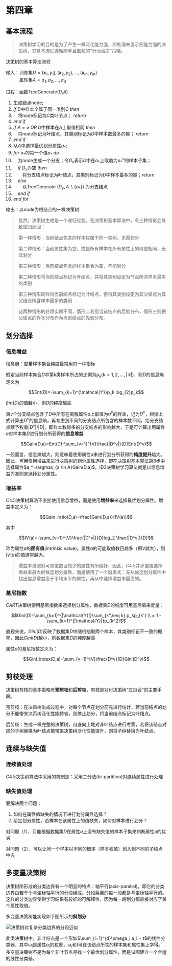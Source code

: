 # 第四章

## 基本流程

> 决策树学习的目的是为了产生一棵泛化能力强，即处理未见示例能力强的决策树，其基本流程遵循简单且直观的“分而治之”策略。

决策树的基本算法流程



输入：训练集$D={(\mathbf{x}_1,y_1),(\mathbf{x}_2,y_2),...,(\mathbf{x}_m,y_m)}$  
&emsp;&emsp;&emsp;属性集$A={a_1,a_2,...,a_d}$

过程：函数TreeGenerate($D$,$A$)

1. 生成结点node;
2. $if$ $D$中样本全属于同一类别$C$  $then$
3. &emsp;将node标记为$C$类叶节点； $return$
4. $end \ if$
5. $if$ $A=\varnothing$ $OR$ $D$中样本在$A$上取值相同 $then$
6. &emsp;将node标记为叶结点，其类别标记为$D$中样本数最多的类； $return$
7. $end \ if$
8. 从$A$中选择最优划分属性$a_*$;
9. $for$ $a_*$的每一个值$a_*$ $do$
10. &emsp;为node生成一个分支；令$D_v$表示$D$中在$a_*$上取值为$a_*^v$的样本子集；
11. &emsp;$if \ D_v$为空 $then$
12. &emsp;&emsp;将分支结点标记为叶结点，其类别标记为$D$中样本最多的类；$return$
13. &emsp;$else$
14. &emsp;&emsp;以TreeGenerate $(D_v,A \backslash \{a_*\})$ 为分支结点
15. &emsp;$end \ if$
16. $end \ for$

输出：以node为根结点的一棵决策树

> 显然，决策树生成是一个递归过程。在决策树基本算法中，有三种情形会导致递归返回：
>
> 第一种情形：当前结点包含的样本权属于同一类别，无需划分
>
> 第二种情形：当前属性集为空，或是所有样本在所有属性上的取值相同，无法划分
>
> 第三种情形：当前结点包含的样本集合为空，不能划分
> 
> 第二种情形将当前结点标记为叶结点，并将其类别设定为节点所含样本最多的类别
>
> 第三种情形同样将当前结点标记为叶结点，但将其类别设定为其父结点为其父结点所含样本最多的类别
>
> 这两种情形的处理实质不同，情形二利用当前结点的后验分布，情形三则把父结点的样本分布作为当前结点的先验分布。

## 划分选择

### 信息增益

信息熵：度量样本集合纯度最常用的一种指标

假定当前样本集合$D$中第$k$类样本所占的比例为$p_k(k=1,2,...,|\mathcal{Y}|)$，则$D$的信息熵定义为

$$Ent(D)=-\sum_{k=1}^{\mathcal{Y}}p_k log_{2}p_k$$

$Ent(D)$的值越小，则$D$的纯度越高

第$v$个分支结点包含了$D$中所有在离散属性$a$上取值为$a^v$的样本，记为$D^v$，根据上式计算出$D^v$的信息熵，再考虑到不同的分支结点所包含的样本数不同，给分支结点赋予权重$|D^v|/|D|$，即样本数越多的分支结点的影响越大，于是可计算出用属性$a$对样本集$D$进行划分所获得的**信息增益**

$$Gain(D,a)=Ent(D)-\sum_{v=1}^{V}\frac{|D^v|}{D}Ent(D^v)$$

一般而言，信息熵越大，则意味着使用属性$a$来进行划分所获得的**纯度提升**越大。因此，可用信用增益来进行决策树的划分属性选择，即在决策树基本算法第8步中选择属性$a_*=\argmax_{a \in A}Gain(D,a)$。ID3决策树学习算法就是以信息增益为准则来选择划分属性。


### 增益率

$C4.5$决策树算法不直接使用信息增益，而是使用**增益率**来选择最优划分属性。增益率定义为：

$$Gain_ratio(D,a)=\frac{Gain(D,a)}{IV(a)}$$

其中

$$IV(a)=-\sum_{v=1}^{V}\frac{|D^v|}{D}log_2 \frac{|D^v|}{D}$$

称为属性$a$的**固有值**(intrinsic value)。属性$a$的可能取值数目越多（即$V$越大），则$IV(a)$的值通常越大。

> 增益率准则对可取值数目较少的属性有所偏好，因此，$C4.5$并步直接选择增益率最大的候选划分属性，而是使用了一个启发式：先从候选划分属性中找出信息增益高于平均水平的属性，再从中选择增益率最高的。

### 基尼指数

$CART$决策树使用基尼指数来选择划分属性，数据集$D$的纯度可用基尼值来度量：

$$Gini(D)=\sum_{k=1}^{|\mathcal{Y}|}\sum_{k'\neq k} p_kp_{k'} \\
        = 1 - \sum_{k=1}^{|\mathcal{Y}|}p_{k^2}$$

直观来说，$Gini(D)$反映了数据集$D$中随机抽取两个样本，其类别标记不一致的概率，因此$Gini(D)$越小，则数据集$D$的纯度越高

属性$a$的基尼指数定义为：

$$Gini_index(D,a)=\sum_{v=1}^{V}\frac{D^v}{D}Gini(D^v)$$

## 剪枝处理

决策树剪枝的基本策略有**预剪枝**和**后剪枝**，剪枝是对付决策树“过拟合”的主要手段。

预剪枝：在决策树生成过程中，对每个节点在划分前先进行估计，若当前结点的划分不能带来决策树泛化性能特省，则停止划分，将当前结点标记为叶结点。

后剪枝：生成一棵完整的决策树，自底向上地对非叶结点进行考察，若将该结点对应的子树替换为叶结点能带来决策树泛化性能提升，则将子树替换为叶结点。

## 连续与缺失值

### 连续值处理

$C4.5$决策树算法中采用的机制是：采用二分法(bi-partition)对连续属性进行处理

### 缺失值处理

要解决两个问题：

1. 如何在属性值缺失的情况下进行划分属性选择？
2. 给定划分属性，若样本在该属性上的值缺失，如何对样本进行划分？

对问题（1），只能根据数据集$D$在属性$a$上没有缺失值的样本子集来判断属性$a$的优劣

对问题（2），可以让同一个样本以不同的概率（样本权值）划入到不同的子结点中去

## 多变量决策树

决策树所形成的分类边界有一个明显的特点：轴平行(axis-parallel)，即它的分类边界由若干个与坐标轴平行的分段组成。分段扁蕾的每一段都是与坐标轴平行的。这样的分类边界使得学习结果有较好的可解释性，因为每一段划分都直接对应了某个属性取值。

多变量决策树能实现如下图所示的**斜划分**

![决策树对复杂分类边界的分段近似](https://docs-xy.oss-cn-shanghai.aliyuncs.com/mdt.png)

此类决策树中，非叶结点是一个形如$\sum_{i=1}^{d}\omega_i a_i = t$的线性分类器，其中$\omega_i$是属性$a_i$的权重，$\omega_i$和$t$可在该结点所含的样本集和属性集上学得。多变量决策树不是为每个非叶节点寻找一个最优划分属性，而是试图建立一个合适的线性分类器。


